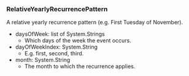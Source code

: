 ### RelativeYearlyRecurrencePattern
A relative yearly recurrence pattern (e.g. First Tuesday of November).

- daysOfWeek: list of System.Strings
  - Which days of the week the event occurs.
- dayOfWeekIndex: System.String
  - E.g. first, second, third.
- month: System.String
  - The month to which the recurrence applies.

